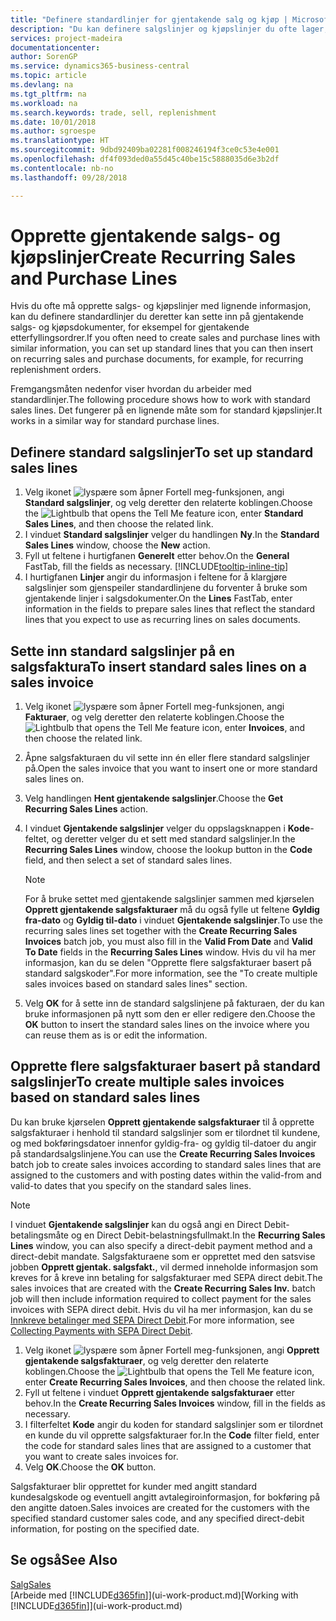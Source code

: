 ```yaml
---
title: "Definere standardlinjer for gjentakende salg og kjøp | Microsoft-dokumentasjon"
description: "Du kan definere salgslinjer og kjøpslinjer du ofte lager, og deretter sette dem inn i salgs- og kjøpsdokumenter for å fylle ut linjene raskt med standardinformasjon."
services: project-madeira
documentationcenter: 
author: SorenGP
ms.service: dynamics365-business-central
ms.topic: article
ms.devlang: na
ms.tgt_pltfrm: na
ms.workload: na
ms.search.keywords: trade, sell, replenishment
ms.date: 10/01/2018
ms.author: sgroespe
ms.translationtype: HT
ms.sourcegitcommit: 9dbd92409ba02281f008246194f3ce0c53e4e001
ms.openlocfilehash: df4f093ded0a55d45c40be15c5888035d6e3b2df
ms.contentlocale: nb-no
ms.lasthandoff: 09/28/2018

---
```

# <a name="create-recurring-sales-and-purchase-lines"></a><span data-ttu-id="6847d-103">Opprette gjentakende salgs- og kjøpslinjer</span><span class="sxs-lookup"><span data-stu-id="6847d-103">Create Recurring Sales and Purchase Lines</span></span>
<span data-ttu-id="6847d-104">Hvis du ofte må opprette salgs- og kjøpslinjer med lignende informasjon, kan du definere standardlinjer du deretter kan sette inn på gjentakende salgs- og kjøpsdokumenter, for eksempel for gjentakende etterfyllingsordrer.</span><span class="sxs-lookup"><span data-stu-id="6847d-104">If you often need to create sales and purchase lines with similar information, you can set up standard lines that you can then insert on recurring sales and purchase documents, for example, for recurring replenishment orders.</span></span>  

<span data-ttu-id="6847d-105">Fremgangsmåten nedenfor viser hvordan du arbeider med standardlinjer.</span><span class="sxs-lookup"><span data-stu-id="6847d-105">The following procedure shows how to work with standard sales lines.</span></span> <span data-ttu-id="6847d-106">Det fungerer på en lignende måte som for standard kjøpslinjer.</span><span class="sxs-lookup"><span data-stu-id="6847d-106">It works in a similar way for standard purchase lines.</span></span>  

## <a name="to-set-up-standard-sales-lines"></a><span data-ttu-id="6847d-107">Definere standard salgslinjer</span><span class="sxs-lookup"><span data-stu-id="6847d-107">To set up standard sales lines</span></span>  
1. <span data-ttu-id="6847d-108">Velg ikonet ![lyspære som åpner Fortell meg-funksjonen](media/ui-search/search_small.png "Fortell hva du vil gjøre"), angi **Standard salgslinjer**, og velg deretter den relaterte koblingen.</span><span class="sxs-lookup"><span data-stu-id="6847d-108">Choose the ![Lightbulb that opens the Tell Me feature](media/ui-search/search_small.png "Tell me what you want to do") icon, enter **Standard Sales Lines**, and then choose the related link.</span></span>  
2. <span data-ttu-id="6847d-109">I vinduet **Standard salgslinjer** velger du handlingen **Ny**.</span><span class="sxs-lookup"><span data-stu-id="6847d-109">In the **Standard Sales Lines** window, choose the **New** action.</span></span>  
3. <span data-ttu-id="6847d-110">Fyll ut feltene i hurtigfanen **Generelt** etter behov.</span><span class="sxs-lookup"><span data-stu-id="6847d-110">On the **General** FastTab, fill the fields as necessary.</span></span> [!INCLUDE[tooltip-inline-tip](includes/tooltip-inline-tip_md.md)]  
4. <span data-ttu-id="6847d-111">I hurtigfanen **Linjer** angir du informasjon i feltene for å klargjøre salgslinjer som gjenspeiler standardlinjene du forventer å bruke som gjentakende linjer i salgsdokumenter.</span><span class="sxs-lookup"><span data-stu-id="6847d-111">On the **Lines** FastTab, enter information in the fields to prepare sales lines that reflect the standard lines that you expect to use as recurring lines on sales documents.</span></span>  

## <a name="to-insert-standard-sales-lines-on-a-sales-invoice"></a><span data-ttu-id="6847d-112">Sette inn standard salgslinjer på en salgsfaktura</span><span class="sxs-lookup"><span data-stu-id="6847d-112">To insert standard sales lines on a sales invoice</span></span>
1. <span data-ttu-id="6847d-113">Velg ikonet ![lyspære som åpner Fortell meg-funksjonen](media/ui-search/search_small.png "Fortell hva du vil gjøre"), angi **Fakturaer**, og velg deretter den relaterte koblingen.</span><span class="sxs-lookup"><span data-stu-id="6847d-113">Choose the ![Lightbulb that opens the Tell Me feature](media/ui-search/search_small.png "Tell me what you want to do") icon, enter **Invoices**, and then choose the related link.</span></span>
2. <span data-ttu-id="6847d-114">Åpne salgsfakturaen du vil sette inn én eller flere standard salgslinjer på.</span><span class="sxs-lookup"><span data-stu-id="6847d-114">Open the sales invoice that you want to insert one or more standard sales lines on.</span></span>
3. <span data-ttu-id="6847d-115">Velg handlingen **Hent gjentakende salgslinjer**.</span><span class="sxs-lookup"><span data-stu-id="6847d-115">Choose the **Get Recurring Sales Lines** action.</span></span>
4. <span data-ttu-id="6847d-116">I vinduet **Gjentakende salgslinjer** velger du oppslagsknappen i **Kode**-feltet, og deretter velger du et sett med standard salgslinjer.</span><span class="sxs-lookup"><span data-stu-id="6847d-116">In the **Recurring Sales Lines** window, choose the lookup button in the **Code** field, and then select a set of standard sales lines.</span></span>

    > [!NOTE]
    > <span data-ttu-id="6847d-117">For å bruke settet med gjentakende salgslinjer sammen med kjørselen **Opprett gjentakende salgsfakturaer** må du også fylle ut feltene **Gyldig fra-dato** og **Gyldig til-dato** i vinduet **Gjentakende salgslinjer**.</span><span class="sxs-lookup"><span data-stu-id="6847d-117">To use the recurring sales lines set together with the **Create Recurring Sales Invoices** batch job, you must also fill in the **Valid From Date** and **Valid To Date** fields in the **Recurring Sales Lines** window.</span></span> <span data-ttu-id="6847d-118">Hvis du vil ha mer informasjon, kan du se delen "Opprette flere salgsfakturaer basert på standard salgskoder".</span><span class="sxs-lookup"><span data-stu-id="6847d-118">For more information, see the "To create multiple sales invoices based on standard sales lines" section.</span></span>

5. <span data-ttu-id="6847d-119">Velg **OK** for å sette inn de standard salgslinjene på fakturaen, der du kan bruke informasjonen på nytt som den er eller redigere den.</span><span class="sxs-lookup"><span data-stu-id="6847d-119">Choose the **OK** button to insert the standard sales lines on the invoice where you can reuse them as is or edit the information.</span></span>

## <a name="to-create-multiple-sales-invoices-based-on-standard-sales-lines"></a><span data-ttu-id="6847d-120">Opprette flere salgsfakturaer basert på standard salgslinjer</span><span class="sxs-lookup"><span data-stu-id="6847d-120">To create multiple sales invoices based on standard sales lines</span></span>
<span data-ttu-id="6847d-121">Du kan bruke kjørselen **Opprett gjentakende salgsfakturaer** til å opprette salgsfakturaer i henhold til standard salgslinjer som er tilordnet til kundene, og med bokføringsdatoer innenfor gyldig-fra- og gyldig til-datoer du angir på standardsalgslinjene.</span><span class="sxs-lookup"><span data-stu-id="6847d-121">You can use the **Create Recurring Sales Invoices** batch job to create sales invoices according to standard sales lines that are assigned to the customers and with posting dates within the valid-from and valid-to dates that you specify on the standard sales lines.</span></span>

> [!NOTE]
> <span data-ttu-id="6847d-122">I vinduet **Gjentakende salgslinjer** kan du også angi en Direct Debit-betalingsmåte og en Direct Debit-belastningsfullmakt.</span><span class="sxs-lookup"><span data-stu-id="6847d-122">In the **Recurring Sales Lines** window, you can also specify a direct-debit payment method and a direct-debit mandate.</span></span> <span data-ttu-id="6847d-123">Salgsfakturaene som er opprettet med den satsvise jobben **Opprett gjentak. salgsfakt.**, vil dermed inneholde informasjon som kreves for å kreve inn betaling for salgsfakturaer med SEPA direct debit.</span><span class="sxs-lookup"><span data-stu-id="6847d-123">The sales invoices that are created with the **Create Recurring Sales Inv.** batch job will then include information required to collect payment for the sales invoices with SEPA direct debit.</span></span> <span data-ttu-id="6847d-124">Hvis du vil ha mer informasjon, kan du se [Innkreve betalinger med SEPA Direct Debit](finance-collect-payments-with-sepa-direct-debit.md).</span><span class="sxs-lookup"><span data-stu-id="6847d-124">For more information, see [Collecting Payments with SEPA Direct Debit](finance-collect-payments-with-sepa-direct-debit.md).</span></span>

1. <span data-ttu-id="6847d-125">Velg ikonet ![lyspære som åpner Fortell meg-funksjonen](media/ui-search/search_small.png "Fortell hva du vil gjøre"), angi **Opprett gjentakende salgsfakturaer**, og velg deretter den relaterte koblingen.</span><span class="sxs-lookup"><span data-stu-id="6847d-125">Choose the ![Lightbulb that opens the Tell Me feature](media/ui-search/search_small.png "Tell me what you want to do") icon, enter **Create Recurring Sales Invoices**, and then choose the related link.</span></span>
2. <span data-ttu-id="6847d-126">Fyll ut feltene i vinduet **Opprett gjentakende salgsfakturaer** etter behov.</span><span class="sxs-lookup"><span data-stu-id="6847d-126">In the **Create Recurring Sales Invoices** window, fill in the fields as necessary.</span></span>
3. <span data-ttu-id="6847d-127">I filterfeltet **Kode** angir du koden for standard salgslinjer som er tilordnet en kunde du vil opprette salgsfakturaer for.</span><span class="sxs-lookup"><span data-stu-id="6847d-127">In the **Code** filter field, enter the code for standard sales lines that are assigned to a customer that you want to create sales invoices for.</span></span>
4. <span data-ttu-id="6847d-128">Velg **OK**.</span><span class="sxs-lookup"><span data-stu-id="6847d-128">Choose the **OK** button.</span></span>

<span data-ttu-id="6847d-129">Salgsfakturaer blir opprettet for kunder med angitt standard kundesalgskode og eventuell angitt avtalegiroinformasjon, for bokføring på den angitte datoen.</span><span class="sxs-lookup"><span data-stu-id="6847d-129">Sales invoices are created for the customers with the specified standard customer sales code, and any specified direct-debit information, for posting on the specified date.</span></span>

## <a name="see-also"></a><span data-ttu-id="6847d-130">Se også</span><span class="sxs-lookup"><span data-stu-id="6847d-130">See Also</span></span>  
[<span data-ttu-id="6847d-131">Salg</span><span class="sxs-lookup"><span data-stu-id="6847d-131">Sales</span></span>](sales-manage-sales.md)  
<span data-ttu-id="6847d-132">[Arbeide med [!INCLUDE[d365fin](includes/d365fin_md.md)]](ui-work-product.md)</span><span class="sxs-lookup"><span data-stu-id="6847d-132">[Working with [!INCLUDE[d365fin](includes/d365fin_md.md)]](ui-work-product.md)</span></span>


